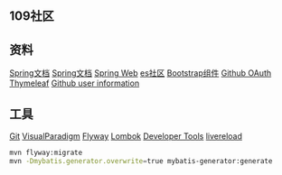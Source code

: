 ## 109社区

## 资料
[Spring文档](https://spring.io/guides)
[Spring文档](https://docs.spring.io/spring/docs/5.0.3.RELEASE/spring-framework-reference/web.html#mvc-handlermapping-interceptor)
[Spring Web](https://spring.io/guides/gs/serving-web-content/)
[es社区](https://elasticsearch.cn/explore)
[Bootstrap组件](https://v3.bootcss.com/components/)
[Github OAuth](https://developer.github.com/apps/building-oauth-apps/creating-an-oauth-app/)
[Thymeleaf](https://www.thymeleaf.org/doc/tutorials/3.0/usingthymeleaf.html)
[Github user information](https://api.github.com/users/DEC-1ST)

## 工具
[Git](https://git-scm.com/)
[VisualParadigm](https://www.visual-paradigm.com)
[Flyway](http://ju.outofmemory.cn/entry/339528)
[Lombok](https://projectlombok.org/)
[Developer Tools](https://docs.spring.io/spring-boot/docs/2.0.0.RC1/reference/htmlsingle/#using-boot-devtools)
[livereload](http://livereload.com/)


```bash
mvn flyway:migrate
mvn -Dmybatis.generator.overwrite=true mybatis-generator:generate
```